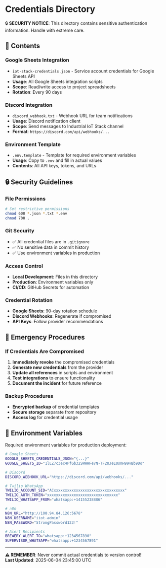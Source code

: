 # Credentials Directory

🔒 **SECURITY NOTICE**: This directory contains sensitive authentication information. Handle with extreme care.

## 📁 Contents

### Google Sheets Integration
- `iot-stack-credentials.json` - Service account credentials for Google Sheets API
- **Usage**: All Google Sheets integration scripts
- **Scope**: Read/write access to project spreadsheets
- **Rotation**: Every 90 days

### Discord Integration  
- `discord_webhook.txt` - Webhook URL for team notifications
- **Usage**: Discord notification client
- **Scope**: Send messages to Industrial IoT Stack channel
- **Format**: `https://discord.com/api/webhooks/...`

### Environment Template
- `.env.template` - Template for required environment variables
- **Usage**: Copy to `.env` and fill in actual values
- **Contents**: All API keys, tokens, and URLs

## 🔒 Security Guidelines

### File Permissions
```bash
# Set restrictive permissions
chmod 600 *.json *.txt *.env
chmod 700 .
```

### Git Security
- ✅ All credential files are in `.gitignore`
- ✅ No sensitive data in commit history
- ✅ Use environment variables in production

### Access Control
- **Local Development**: Files in this directory
- **Production**: Environment variables only
- **CI/CD**: GitHub Secrets for automation

### Credential Rotation
- **Google Sheets**: 90-day rotation schedule
- **Discord Webhooks**: Regenerate if compromised
- **API Keys**: Follow provider recommendations

## 🚨 Emergency Procedures

### If Credentials Are Compromised
1. **Immediately revoke** the compromised credentials
2. **Generate new credentials** from the provider
3. **Update all references** in scripts and environment
4. **Test integrations** to ensure functionality
5. **Document the incident** for future reference

### Backup Procedures
- **Encrypted backup** of credential templates
- **Secure storage** separate from repository
- **Access log** for credential usage

## 📝 Environment Variables

Required environment variables for production deployment:

```bash
# Google Sheets
GOOGLE_SHEETS_CREDENTIALS_JSON="{...}"
GOOGLE_SHEETS_ID="1lLZ7c3ec4PfGb32SWWHFeVN-TF2UJeLUsmH99vBb9Do"

# Discord
DISCORD_WEBHOOK_URL="https://discord.com/api/webhooks/..."

# Twilio WhatsApp
TWILIO_ACCOUNT_SID="ACxxxxxxxxxxxxxxxxxxxxxxxxxxxxxxxx"
TWILIO_AUTH_TOKEN="xxxxxxxxxxxxxxxxxxxxxxxxxxxxxxxx"
TWILIO_WHATSAPP_FROM="whatsapp:+14155238886"

# n8n
N8N_URL="http://100.94.84.126:5678"
N8N_USERNAME="iiot-admin"
N8N_PASSWORD="StrongPassword123!"

# Alert Recipients
BREWERY_ALERT_TO="whatsapp:+1234567890"
SUPERVISOR_WHATSAPP="whatsapp:+1234567891"
```

---

**⚠️  REMEMBER**: Never commit actual credentials to version control!  
**Last Updated**: 2025-06-04 23:45:00 UTC